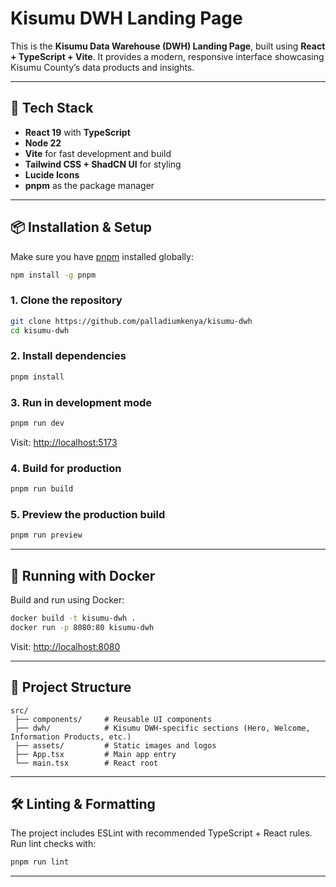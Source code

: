 # Kisumu DWH Landing Page

This is the **Kisumu Data Warehouse (DWH) Landing Page**, built using **React + TypeScript + Vite**.
It provides a modern, responsive interface showcasing Kisumu County’s data products and insights.

---

## 🚀 Tech Stack

* **React 19** with **TypeScript**
* **Node 22**
* **Vite** for fast development and build
* **Tailwind CSS + ShadCN UI** for styling
* **Lucide Icons**
* **pnpm** as the package manager

---

## 📦 Installation & Setup

Make sure you have [pnpm](https://pnpm.io/installation) installed globally:

```bash
npm install -g pnpm
```

### 1. Clone the repository

```bash
git clone https://github.com/palladiumkenya/kisumu-dwh
cd kisumu-dwh
```

### 2. Install dependencies

```bash
pnpm install
```

### 3. Run in development mode

```bash
pnpm run dev
```

Visit: [http://localhost:5173](http://localhost:5173)

### 4. Build for production

```bash
pnpm run build
```

### 5. Preview the production build

```bash
pnpm run preview
```

---

## 🐳 Running with Docker

Build and run using Docker:

```bash
docker build -t kisumu-dwh .
docker run -p 8080:80 kisumu-dwh
```

Visit: [http://localhost:8080](http://localhost:8080)

---

## 📂 Project Structure

```
src/
 ├── components/     # Reusable UI components
 ├── dwh/            # Kisumu DWH-specific sections (Hero, Welcome, Information Products, etc.)
 ├── assets/         # Static images and logos
 ├── App.tsx         # Main app entry
 └── main.tsx        # React root
```

---

## 🛠️ Linting & Formatting

The project includes ESLint with recommended TypeScript + React rules.
Run lint checks with:

```bash
pnpm run lint
```

---
